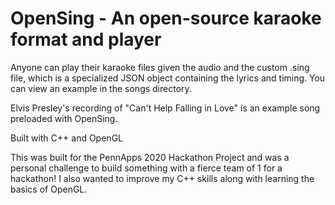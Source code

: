 # OpenSing - An open-source karaoke format and player



Anyone can play their karaoke files given the audio and the custom .sing file, which is a specialized JSON object containing the lyrics and timing. You can view an example in the songs directory.

Elvis Presley's recording of "Can't Help Falling in Love" is an example song preloaded with OpenSing.

Built with C++ and OpenGL

This was built for the PennApps 2020 Hackathon Project and was a personal challenge to build something with a fierce team of 1 for a hackathon! I also wanted to improve my C++ skills along with learning the basics of OpenGL.
